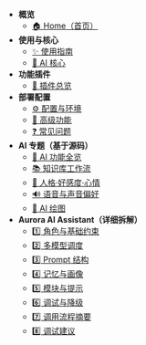 * **概览**
  * [🏠 Home（首页）](/)
* **使用与核心**
  * [✨ 使用指南](Usage-Guide.md)
  * [🤖 AI 核心](AI-Core.md)
* **功能插件**
  * [🧩 插件总览](Plugins.md)
* **部署配置**
  * [⚙ 配置与环境](Configuration.md)
  * [🚀 高级功能](Advanced-Features.md)
  * [❓ 常见问题](FAQ.md)
* **AI 专题（基于源码）**
  * [🧠 AI 功能全览](AI-Features-Map.md)
  * [📚 知识库工作流](Knowledge-Base-Workflow.md)
  * [💞 人格·好感度·心情](Persona-and-Mood.md)
  * [🔊 语音与声音偏好](Voice-and-TTS.md)
  * [🎨 AI 绘图](Image-Generation.md)
* **Aurora AI Assistant（详细拆解）**
  * [1️⃣ 角色与基础约束](1-role-constraint.md)
  * [2️⃣ 多模型调度](2-model-scheduler.md)
  * [3️⃣ Prompt 结构](3-prompt-structure.md)
  * [4️⃣ 记忆与画像](4-memory-persona.md)
  * [5️⃣ 模块与提示](5-modules.md)
  * [6️⃣ 调试与降级](6-debug-degrade.md)
  * [7️⃣ 调用流程摘要](7-callflow.md)
  * [8️⃣ 调试建议](8-debug-tips.md)
